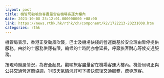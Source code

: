 ```yaml
---
layout: post
title: 機管局勸喻旅客盡量留在機場客運大樓內
date: 2023-10-08 23:12:01.000000000 +08:00
link: https://news.rthk.hk/rthk/ch/component/k2/1722213-20231008.htm
categories: rthk
---
```


機管局表示，香港正受颱風吹襲，巴士及機場快綫的營運商基於安全理由暫停提供服務。由於的士服務供應有限，輪候的士時間亦會延長，呼籲旅客耐心等候交通服務。

按現時颱風情況，為安全起見，勸喻旅客盡量留在機場客運大樓內。機管局現正與公共交通營運商協調，爭取天氣情況許可下盡快恢復交通服務，疏導旅客。
